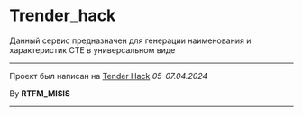 # Trender_hack

Данный сервис предназначен для генерации наименования и характеристик СТЕ в универсальном виде

---

Проект был написан на [Tender Hack](https://tenderhack.ru/msk) _05-07.04.2024_ 

By **RTFM_MISIS**

---
